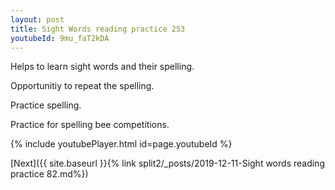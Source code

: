 ```yaml
---
layout: post
title: Sight Words reading practice 253
youtubeId: 9mu_faT2kDA
---
```

 
 
Helps to learn sight words and their spelling.

Opportunitiy to repeat the spelling. 

Practice spelling. 
 
Practice for spelling bee competitions. 
 
{% include youtubePlayer.html id=page.youtubeId %}
 
 

[Next]({{ site.baseurl }}{% link  split2/_posts/2019-12-11-Sight words reading practice 82.md%})
 
